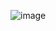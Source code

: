 ![image](https://user-images.githubusercontent.com/76527169/212535326-7a9122a0-979a-44e3-b47f-8aa26674954e.png)
